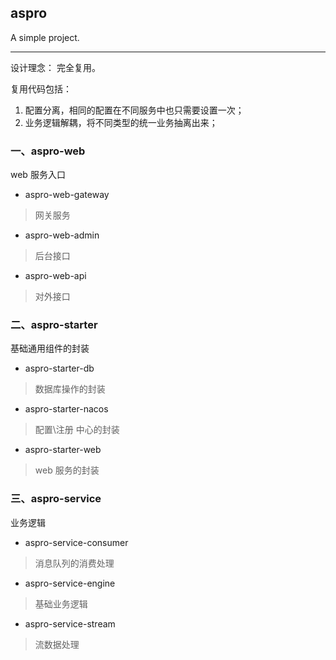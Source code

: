 ## aspro

A simple project.

---

设计理念： 完全复用。

复用代码包括：

1. 配置分离，相同的配置在不同服务中也只需要设置一次；
2. 业务逻辑解耦，将不同类型的统一业务抽离出来；

### 一、aspro-web

web 服务入口

- aspro-web-gateway

> 网关服务

- aspro-web-admin

> 后台接口

- aspro-web-api

> 对外接口


### 二、aspro-starter

基础通用组件的封装

- aspro-starter-db

> 数据库操作的封装

- aspro-starter-nacos

> 配置\注册 中心的封装

- aspro-starter-web

> web 服务的封装

### 三、aspro-service

业务逻辑

- aspro-service-consumer

> 消息队列的消费处理

- aspro-service-engine

> 基础业务逻辑

- aspro-service-stream

> 流数据处理